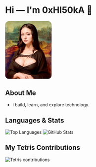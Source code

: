 # Hi — I'm 0xHI50kA 👋

<img src="./assets/moonalisa.jpg" alt="Profile Image" width="150" style="border-radius:12px;" />

## About Me
- I build, learn, and explore technology.

## Languages & Stats
![Top Languages](https://github-readme-stats.vercel.app/api/top-langs/?username=0xHI50kA&layout=compact&theme=radical)
![GitHub Stats](https://github-readme-stats.vercel.app/api?username=0xHI50kA&show_icons=true&theme=radical)

## My Tetris Contributions
![Tetris contributions](./assets/profile-tetris.svg)
